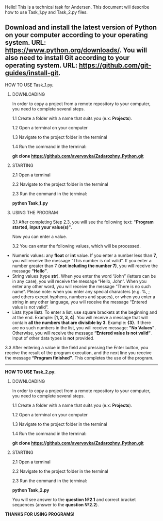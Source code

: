 Hello! This is a technical task for Andersen. This document will describe how to use Task_1.py and Task_2.py files.

Download and install the latest version of Python on your computer according to your operating system. URL: https://www.python.org/downloads/.
You will also need to install Git according to your operating system. URL: https://github.com/git-guides/install-git.
----------------------------------------------------------------------------------------------------------------------------------------------
HOW TO USE Task_1.py.
1. DOWNLOADING 
    
    In order to copy a project from a remote repository to your computer, you need to complete several steps.

    1.1 Create a folder with a name that suits you (e.x: **Projects**). 
    
    1.2 Open a terminal on your computer

    1.3 Navigate to the project folder in the terminal

    1.4 Run the command in the terminal:

    **git clone https://github.com/avervovka/Zadarozhny_Python.git**


2. STARTING

    2.1 Open a terminal

    2.2 Navigate to the project folder in the terminal

    2.3 Run the command in the terminal:

    **python Task_1.py**


3. USING THE PROGRAM

    3.1 After completing Step 2.3, you will see the following text:
    **"Program started, input your value(s)"**.

    Now you can enter a value.

    

    3.2 You can enter the following values, which will be processed.
- Numeric values: any **float** or **int** value. If you enter a number less than **7**, you will receive the message “This number is not valid”. If you enter a number greater than 7 **(not including the number 7)**, you will receive the message **“Hello”**.
- String values (type **str**). When you enter the word “John” (letters can be in any case), you will receive the message “Hello, John”. When you enter any other word, you will receive the message “There is no such name”. Please note: when you enter any special characters (e.g. %, ; and others except hyphens, numbers and spaces), or when you enter a string in any other language, you will receive the message “Entered value is not valid”.
- Lists (type **list**). To enter a list, use square brackets at the beginning and at the end. Example: **[1, 2, 3, 4]**. You will receive a message that will contain **all the numbers that are divisible by 3**. Example: **{3}**. If there are no such numbers in the list, you will receive message: **"No Values"**. Otherwise, you will receive the message **“Entered value is not valid”**.
Input of other data types is **not** provided.

3.3 After entering a value in the field and pressing the Enter button, you receive the result of the program execution, and the next line you receive the message **“Program finished”**. This completes the use of the program.


----------------------------------------------------------------------------------------------------------------------------------------------------------------------------------------------------------------------------------------------------------------------------------------------------------------------------------------------------------------------------


**HOW TO USE Task_2.py**.


1. DOWNLOADING 
    
    In order to copy a project from a remote repository to your computer, you need to complete several steps.

    1.1 Create a folder with a name that suits you (e.x: **Projects**). 
    
    1.2 Open a terminal on your computer

    1.3 Navigate to the project folder in the terminal

    1.4 Run the command in the terminal:

    **git clone https://github.com/avervovka/Zadarozhny_Python.git**


2. STARTING

    2.1 Open a terminal

    2.2 Navigate to the project folder in the terminal

    2.3 Run the command in the terminal:

    **python Task_2.py**
   
   
   You will see answer to the **question №2.1** and correct bracket sequences (answer to the **question №2.2**). 


**THANKS FOR USING PROGRAMS!**